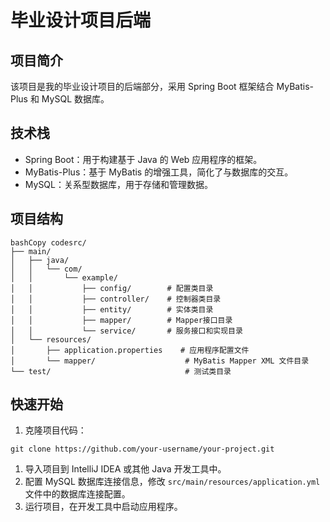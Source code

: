 # 毕业设计项目后端

## 项目简介

该项目是我的毕业设计项目的后端部分，采用 Spring Boot 框架结合 MyBatis-Plus 和 MySQL 数据库。

## 技术栈

- Spring Boot：用于构建基于 Java 的 Web 应用程序的框架。
- MyBatis-Plus：基于 MyBatis 的增强工具，简化了与数据库的交互。
- MySQL：关系型数据库，用于存储和管理数据。

## 项目结构

```
bashCopy codesrc/
├── main/
│   ├── java/
│   │   └── com/
│   │       └── example/
│   │           ├── config/        # 配置类目录
│   │           ├── controller/    # 控制器类目录
│   │           ├── entity/        # 实体类目录
│   │           ├── mapper/        # Mapper接口目录
│   │           └── service/       # 服务接口和实现目录
│   └── resources/
│       ├── application.properties    # 应用程序配置文件
│       └── mapper/                    # MyBatis Mapper XML 文件目录
└── test/                              # 测试类目录
```

## 快速开始

1. 克隆项目代码：

```
git clone https://github.com/your-username/your-project.git
```

1. 导入项目到 IntelliJ IDEA 或其他 Java 开发工具中。
2. 配置 MySQL 数据库连接信息，修改 `src/main/resources/application.yml` 文件中的数据库连接配置。
3. 运行项目，在开发工具中启动应用程序。